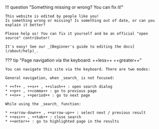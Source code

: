!!! question "Something missing or wrong? You can fix it!"

    This website is edited by people like you!
    Is something wrong or missing? Is something out of date, or can you explain it better?

    Please help us! You can fix it yourself and be an official "open source" contributor!

    It's easy! See our _[Beginner's guide to editing the docs](/about/help)_.

??? tip "Page navigation via the keyboard: ++less++ ++greater++"

    You can navigate this site via the keyboard. There are two modes:

    General navigation, when _search_ is not focused:

    * ++f++ , ++s++ , ++slash++ : open search dialog
    * ++p++ , ++comma++ : go to previous page
    * ++n++ , ++period++ : go to next page

    While using the _search_ function:

    * ++arrow-down++ , ++arrow-up++ : select next / previous result
    * ++esc++ , ++tab++ : close search
    * ++enter++ : go to highlighted page in the results
